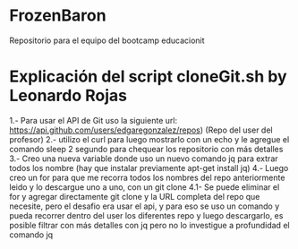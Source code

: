 # FrozenBaron
Repositorio para el equipo del bootcamp educacionit
# Explicación del script cloneGit.sh by Leonardo Rojas
1.- Para usar el API de Git uso la siguiente url: https://api.github.com/users/edgaregonzalez/repos) (Repo del user del profesor)
2.- utilizo el curl para luego mostrarlo con un echo y le agregue el comando sleep 2 segundo para chequear los repositorio con más detalles
3.- Creo una nueva variable donde uso un nuevo comando jq para extrar todos los nombre (hay que instalar previamente apt-get install jq)
4.- Luego creo un for para que me recorra todos los nombres del repo anteriormente leido y lo descargue uno a uno, con un git clone 
  4.1- Se puede eliminar el for y agregar directamente git clone y la URL completa del repo que necesite, pero el desafio era usar el api, y para eso 
       se uso un comando y pueda recorrer dentro del user los diferentes repo y luego descargarlo, es posible filtrar con más detalles con jq pero no lo investigue
       a profundidad el comando jq
